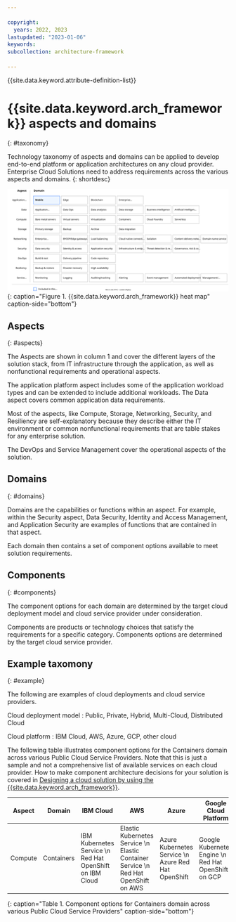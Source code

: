 ```yaml
---

copyright:
  years: 2022, 2023
lastupdated: "2023-01-06"
keywords:
subcollection: architecture-framework

---
```


{{site.data.keyword.attribute-definition-list}}


# {{site.data.keyword.arch_framework}} aspects and domains
{: #taxonomy}

Technology taxonomy of aspects and domains can be applied to develop end-to-end platform or application architectures on any cloud provider. Enterprise Cloud Solutions need to address requirements across the various aspects and domains.
{: shortdesc}

![{{site.data.keyword.arch_framework}} heat map](images/heatmap.svg){: caption="Figure 1. {{site.data.keyword.arch_framework}} heat map" caption-side="bottom"}

## Aspects
{: #aspects}

The Aspects are shown in column 1 and cover the different layers of the solution stack, from IT infrastructure through the application, as well as nonfunctional requirements and operational aspects.

The application platform aspect includes some of the application workload types and can be extended to include additional workloads. The Data aspect covers common application data requirements.

Most of the aspects, like Compute, Storage, Networking, Security, and Resiliency are self-explanatory because they describe either the IT environment or common nonfunctional requirements that are table stakes for any enterprise solution.

The DevOps and Service Management cover the operational aspects of the solution.


## Domains
{: #domains}

Domains are the capabilities or functions within an aspect. For example, within the Security aspect, Data Security, Identity and Access Management, and Application Security are examples of functions that are contained in that aspect.

Each domain then contains a set of component options available to meet solution requirements.

## Components
{: #components}

The component options for each domain are determined by the target cloud deployment model and cloud service provider under consideration.

Components are products or technology choices that satisfy the requirements for a specific category. Components options are determined by the target cloud service provider.

## Example taxomony
{: #example}

The following are examples of cloud deployments and cloud service providers.

Cloud deployment model
    : Public, Private, Hybrid, Multi-Cloud, Distributed Cloud

Cloud platform
    : IBM Cloud, AWS, Azure, GCP, other cloud

The following table illustrates component options for the Containers domain across various Public Cloud Service Providers. Note that this is just a sample and not a comprehensive list of available services on each cloud provider. How to make component architecture decisions for your solution is covered in [Designing a cloud solution by using the {{site.data.keyword.arch_framework}}](/docs/architecture-framework?topic=architecture-framework-create-solution).

| Aspect             | Domain             | IBM Cloud       | AWS         | Azure       | Google Cloud Platform |
|--------------------|--------------------|-----------------|-------------|-------------|-------------|
| Compute            | Containers         |IBM Kubernetes Service  \n Red Hat OpenShift on IBM Cloud| Elastic Kubernetes Service  \n Elastic Container Service  \n Red Hat OpenShift on AWS| Azure Kubernetes Service  \n Azure Red Hat OpenShift | Google Kubernetes Engine  \n Red Hat OpenShift on GCP|
{: caption="Table 1. Component options for Containers domain across various Public Cloud Service Providers" caption-side="bottom"}
